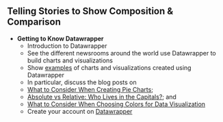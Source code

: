 ## Telling Stories to Show Composition & Comparison
- **Getting to Know Datawrapper**
  -   Introduction to Datawrapper
  -   See the different newsrooms around the world use Datawrapper to build charts and visualizations
  -   Show [examples](https://blog.datawrapper.de/) of charts and visualizations created using Datawrapper
  -   In particular, discuss the blog posts on 
    * [What to Consider When Creating Pie Charts](https://blog.datawrapper.de/pie-charts/); 
    * [Absolute vs Relative: Who Lives in the Capitals?](https://blog.datawrapper.de/weekly-chart-capitals/); and
    * [What to Consider When Choosing Colors for Data Visualization](https://blog.datawrapper.de/colors/)
  -   Create your account on [Datawrapper](https://www.datawrapper.de/)
